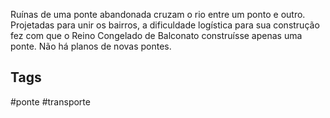 Ruínas de uma ponte abandonada cruzam o rio entre um ponto e outro. Projetadas para unir os bairros, a dificuldade logística para sua construção fez com que o Reino Congelado de Balconato construísse apenas uma ponte. Não há planos de novas pontes.
## Tags
#ponte #transporte